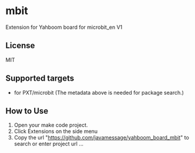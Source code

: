 # mbit

Extension for Yahboom board for microbit_en V1

## License

MIT

## Supported targets

* for PXT/microbit
(The metadata above is needed for package search.)

## How to Use
1. Open your make code project.
2. Click Extensions on the side menu
3. Copy the url "https://github.com/javamessage/yahboom_board_mbit" to search or enter project url ...
